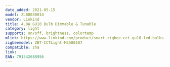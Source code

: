 ```yaml
---
date_added: 2021-05-15
model: ZL00030014
vendor: Linkind
title: 4.8W GU10 Bulb Dimmable & Tunable
category: light
supports: on/off, brightness, colortemp
mlink: https://www.linkind.com/product/smart-zigbee-cct-gu10-led-bulbs-eu/
zigbeemodel: ZBT-CCTLight-M3500107
compatible: zha
link: 
EAN: 791342688956
---
```

